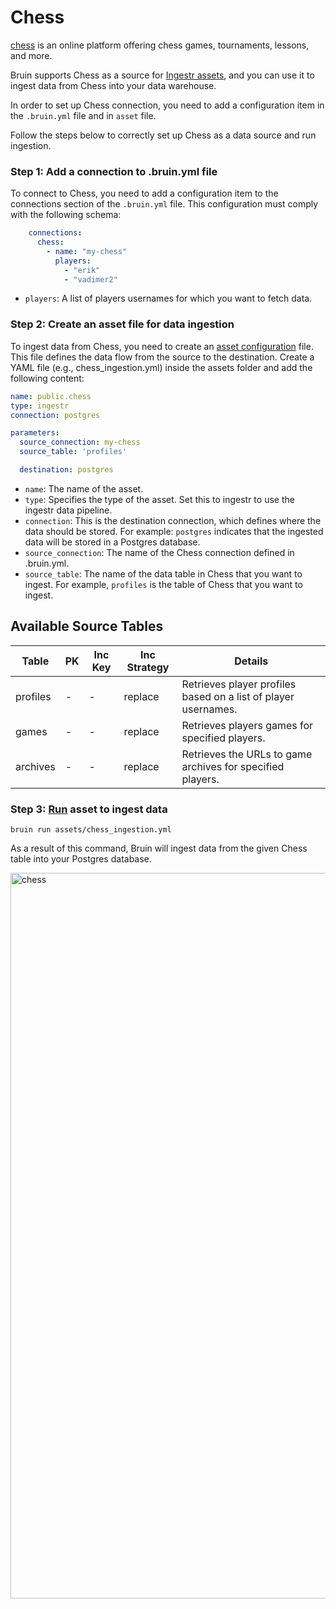 # Chess
[chess](https://www.chess.com/) is an online platform offering chess games, tournaments, lessons, and more.

Bruin supports Chess as a source for [Ingestr assets](/assets/ingestr), and you can use it to ingest data from Chess into your data warehouse.

In order to set up Chess connection, you need to add a configuration item in the `.bruin.yml` file and in `asset` file.

Follow the steps below to correctly set up Chess as a data source and run ingestion.

### Step 1: Add a connection to .bruin.yml file

To connect to Chess, you need to add a configuration item to the connections section of the `.bruin.yml` file. This configuration must comply with the following schema:

```yaml
    connections:
      chess:
        - name: "my-chess"
          players:
            - "erik"
            - "vadimer2"
```
- `players`: A list of players usernames for which you want to fetch data.

### Step 2: Create an asset file for data ingestion

To ingest data from Chess, you need to create an [asset configuration](/assets/ingestr#asset-structure) file. This file defines the data flow from the source to the destination. Create a YAML file (e.g., chess_ingestion.yml) inside the assets folder and add the following content:

```yaml
name: public.chess
type: ingestr
connection: postgres

parameters:
  source_connection: my-chess
  source_table: 'profiles'

  destination: postgres
```

- `name`: The name of the asset.
- `type`: Specifies the type of the asset. Set this to ingestr to use the ingestr data pipeline.
- `connection`: This is the destination connection, which defines where the data should be stored. For example: `postgres` indicates that the ingested data will be stored in a Postgres database.
- `source_connection`: The name of the Chess connection defined in .bruin.yml.
- `source_table`: The name of the data table in Chess that you want to ingest. For example, `profiles` is the table of Chess that you want to ingest.

## Available Source Tables

| Table     | PK | Inc Key | Inc Strategy | Details                                                          |
|-----------|----|---------|--------------|-----------------------------------------------------------------|
| profiles  | -  | -       | replace      | Retrieves player profiles based on a list of player usernames. |
| games     | -  | -       | replace      | Retrieves players games for specified players.                 |
| archives  | -  | -       | replace      | Retrieves the URLs to game archives for specified players.     |

### Step 3: [Run](/commands/run) asset to ingest data
```
bruin run assets/chess_ingestion.yml
```
As a result of this command, Bruin will ingest data from the given Chess table into your Postgres database.

<img width="1161" alt="chess" src="https://github.com/user-attachments/assets/12418c5b-5483-46fb-9bb3-998e112d8030">
